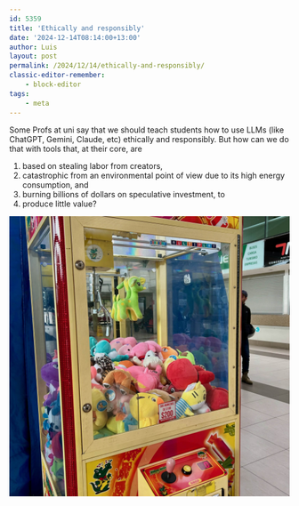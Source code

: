 ```yaml
---
id: 5359
title: 'Ethically and responsibly'
date: '2024-12-14T08:14:00+13:00'
author: Luis
layout: post
permalink: /2024/12/14/ethically-and-responsibly/
classic-editor-remember:
    - block-editor
tags:
    - meta
---
```


Some Profs at uni say that we should teach students how to use LLMs (like ChatGPT, Gemini, Claude, etc) ethically and responsibly. But how can we do that with tools that, at their core, are

1. based on stealing labor from creators,
2. catastrophic from an environmental point of view due to its high energy consumption, and
3. burning billions of dollars on speculative investment, to
4. produce little value?

![A better, more fun machine, Terminal Collao, Concepción.](/assets/images/soft_toy_machine.jpeg)